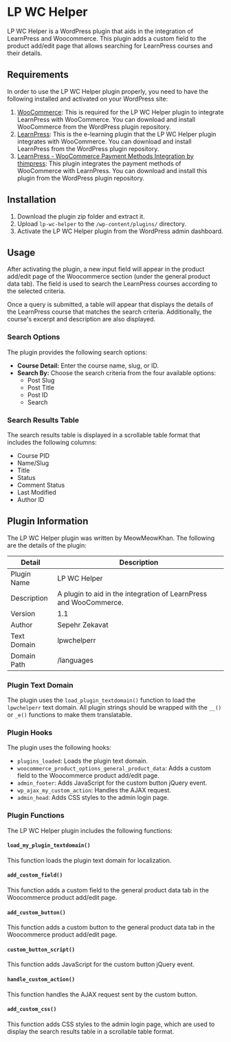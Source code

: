 # LP WC Helper

LP WC Helper is a WordPress plugin that aids in the integration of LearnPress and Woocommerce. This plugin adds a custom field to the product add/edit page that allows searching for LearnPress courses and their details.
## Requirements

In order to use the LP WC Helper plugin properly, you need to have the following installed and activated on your WordPress site:

1. [WooCommerce](https://wordpress.org/plugins/woocommerce/): This is required for the LP WC Helper plugin to integrate LearnPress with WooCommerce. You can download and install WooCommerce from the WordPress plugin repository.
2. [LearnPress](https://wordpress.org/plugins/learnpress/): This is the e-learning plugin that the LP WC Helper plugin integrates with WooCommerce. You can download and install LearnPress from the WordPress plugin repository.
3. [LearnPress - WooCommerce Payment Methods Integration by thimpress](https://thimpress.com/product/woocommerce-add-on-for-learnpress/): This plugin integrates the payment methods of WooCommerce with LearnPress. You can download and install this plugin from the WordPress plugin repository.

## Installation

1. Download the plugin zip folder and extract it.
2. Upload `lp-wc-helper` to the `/wp-content/plugins/` directory.
3. Activate the LP WC Helper plugin from the WordPress admin dashboard.

## Usage

After activating the plugin, a new input field will appear in the product add/edit page of the Woocommerce section (under the general product data tab). The field is used to search the LearnPress courses according to the selected criteria.

Once a query is submitted, a table will appear that displays the details of the LearnPress course that matches the search criteria. Additionally, the course's excerpt and description are also displayed.

### Search Options

The plugin provides the following search options:

- **Course Detail:** Enter the course name, slug, or ID.
- **Search By:** Choose the search criteria from the four available options:
	- Post Slug
	- Post Title
	- Post ID
	- Search

### Search Results Table

The search results table is displayed in a scrollable table format that includes the following columns:

- Course PID
- Name/Slug
- Title
- Status
- Comment Status
- Last Modified
- Author ID

## Plugin Information

The LP WC Helper plugin was written by MeowMeowKhan. The following are the details of the plugin:

|  Detail  | Description |
| -------  | ----------- |
| Plugin Name | LP WC Helper |
| Description | A plugin to aid in the integration of LearnPress and WooCommerce. |
| Version | 1.1 |
| Author | Sepehr Zekavat |
| Text Domain | lpwchelperr |
| Domain Path | /languages |

### Plugin Text Domain

The plugin uses the `load_plugin_textdomain()` function to load the `lpwchelperr` text domain. All plugin strings should be wrapped with the `__()` or `_e()` functions to make them translatable.

### Plugin Hooks

The plugin uses the following hooks:

- `plugins_loaded`: Loads the plugin text domain.
- `woocommerce_product_options_general_product_data`: Adds a custom field to the Woocommerce product add/edit page.
- `admin_footer`: Adds JavaScript for the custom button jQuery event.
- `wp_ajax_my_custom_action`: Handles the AJAX request.
- `admin_head`: Adds CSS styles to the admin login page.

### Plugin Functions

The LP WC Helper plugin includes the following functions:

#### `load_my_plugin_textdomain()`

This function loads the plugin text domain for localization.

#### `add_custom_field()`

This function adds a custom field to the general product data tab in the Woocommerce product add/edit page.

#### `add_custom_button()`

This function adds a custom button to the general product data tab in the Woocommerce product add/edit page.

#### `custom_button_script()`

This function adds JavaScript for the custom button jQuery event.

#### `handle_custom_action()`

This function handles the AJAX request sent by the custom button.

#### `add_custom_css()`

This function adds CSS styles to the admin login page, which are used to display the search results table in a scrollable table format.